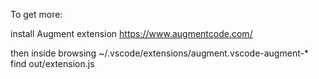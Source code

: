 To get more:

install Augment extension https://www.augmentcode.com/

then inside browsing ~/.vscode/extensions/augment.vscode-augment-*
find out/extension.js